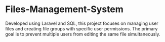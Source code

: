 # Files-Management-System
Developed using Laravel and SQL, this project focuses on managing user files and creating file groups with specific user permissions. The primary goal is to prevent multiple users from editing the same file simultaneously. 
